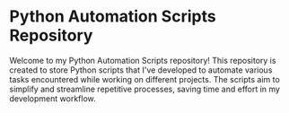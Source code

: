 # Python Automation Scripts Repository

Welcome to my Python Automation Scripts repository! This repository is created to store Python scripts that I've developed to automate various tasks encountered while working on different projects. The scripts aim to simplify and streamline repetitive processes, saving time and effort in my development workflow.